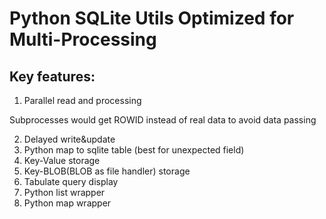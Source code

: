 # Python SQLite Utils Optimized for Multi-Processing

## Key features:

1. Parallel read and processing

Subprocesses would get ROWID instead of real data to avoid data passing

2. Delayed write&update
3. Python map to sqlite table (best for unexpected field)
4. Key-Value storage
5. Key-BLOB(BLOB as file handler) storage
6. Tabulate query display
7. Python list wrapper
8. Python map wrapper
